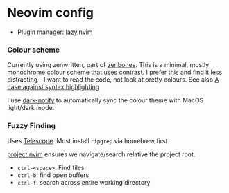 # Neovim config

- Plugin manager: [lazy.nvim](https://github.com/folke/lazy.nvim)


### Colour scheme
Currently using zenwritten, part of [zenbones](https://github.com/mcchrish/zenbones.nvim). This is a minimal, mostly monochrome colour scheme that uses contrast. I prefer this and find it less distracting - I want to read the code, not look at pretty colours. See also [A case against syntax highlighting](https://www.linusakesson.net/programming/syntaxhighlighting/)

I use [dark-notify](https://github.com/cormacrelf/dark-notify) to automatically sync the colour theme with MacOS light/dark mode.

### Fuzzy Finding
Uses [Telescope](https://github.com/nvim-telescope/telescope.nvim). Must install `ripgrep` via homebrew first.

[project.nvim](https://github.com/ahmedkhalf/project.nvim) ensures we navigate/search relative the project root.

- `ctrl-<space>`: Find files
- `ctrl-b`: find open buffers
- `ctrl-f`: search across entire working directory
